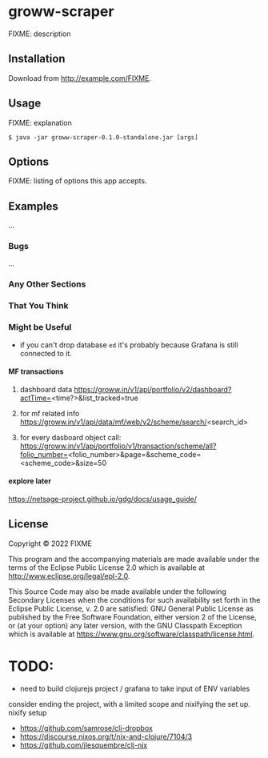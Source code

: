 # groww-scraper

FIXME: description

## Installation

Download from http://example.com/FIXME.

## Usage

FIXME: explanation

    $ java -jar groww-scraper-0.1.0-standalone.jar [args]

## Options

FIXME: listing of options this app accepts.

## Examples

...

### Bugs

...

### Any Other Sections
### That You Think
### Might be Useful
- if you can't drop database `ed` it's probably because Grafana is still connected to it.

#### MF transactions

1. dashboard data
https://groww.in/v1/api/portfolio/v2/dashboard?actTime=<time?>&list_tracked=true

2. for mf related info
https://groww.in/v1/api/data/mf/web/v2/scheme/search/<search_id>

3. for every dasboard object call:
https://groww.in/v1/api/portfolio/v1/transaction/scheme/all?folio_number=<folio_number>&page=<pg-no>&scheme_code=<scheme_code>&size=50


#### explore later
https://netsage-project.github.io/gdg/docs/usage_guide/

## License

Copyright © 2022 FIXME

This program and the accompanying materials are made available under the
terms of the Eclipse Public License 2.0 which is available at
http://www.eclipse.org/legal/epl-2.0.

This Source Code may also be made available under the following Secondary
Licenses when the conditions for such availability set forth in the Eclipse
Public License, v. 2.0 are satisfied: GNU General Public License as published by
the Free Software Foundation, either version 2 of the License, or (at your
option) any later version, with the GNU Classpath Exception which is available
at https://www.gnu.org/software/classpath/license.html.


# TODO: 

- need to build clojurejs project / grafana to take input of ENV variables

consider ending the project, with a limited scope and nixifying the set up.
nixify setup
- https://github.com/samrose/clj-dropbox
- https://discourse.nixos.org/t/nix-and-clojure/7104/3
- https://github.com/jlesquembre/clj-nix